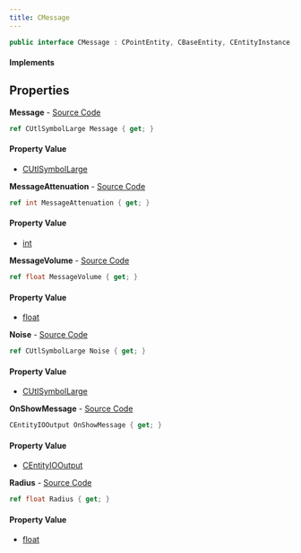 ```yaml
---
title: CMessage
---
```


```csharp
public interface CMessage : CPointEntity, CBaseEntity, CEntityInstance, ISchemaClass<CEntityInstance>, ISchemaClass<CBaseEntity>, ISchemaClass<CPointEntity>, ISchemaClass<CMessage>, ISchemaField, ISchemaClass, INativeHandle
```

#### Implements

## Properties

**Message** - [Source Code](https://github.com/swiftly-solution/swiftlys2/blob/master/managed/src/SwiftlyS2.Generated/Schemas/Interfaces/CMessage.cs#L16)

```csharp
ref CUtlSymbolLarge Message { get; }
```

#### Property Value

- [CUtlSymbolLarge](/docs/api/shared/natives/cutlsymbollarge)

**MessageAttenuation** - [Source Code](https://github.com/swiftly-solution/swiftlys2/blob/master/managed/src/SwiftlyS2.Generated/Schemas/Interfaces/CMessage.cs#L20)

```csharp
ref int MessageAttenuation { get; }
```

#### Property Value

- [int](https://learn.microsoft.com/dotnet/api/system.int32)

**MessageVolume** - [Source Code](https://github.com/swiftly-solution/swiftlys2/blob/master/managed/src/SwiftlyS2.Generated/Schemas/Interfaces/CMessage.cs#L18)

```csharp
ref float MessageVolume { get; }
```

#### Property Value

- [float](https://learn.microsoft.com/dotnet/api/system.single)

**Noise** - [Source Code](https://github.com/swiftly-solution/swiftlys2/blob/master/managed/src/SwiftlyS2.Generated/Schemas/Interfaces/CMessage.cs#L24)

```csharp
ref CUtlSymbolLarge Noise { get; }
```

#### Property Value

- [CUtlSymbolLarge](/docs/api/shared/natives/cutlsymbollarge)

**OnShowMessage** - [Source Code](https://github.com/swiftly-solution/swiftlys2/blob/master/managed/src/SwiftlyS2.Generated/Schemas/Interfaces/CMessage.cs#L26)

```csharp
CEntityIOOutput OnShowMessage { get; }
```

#### Property Value

- [CEntityIOOutput](/docs/api/shared/schemadefinitions/centityiooutput)

**Radius** - [Source Code](https://github.com/swiftly-solution/swiftlys2/blob/master/managed/src/SwiftlyS2.Generated/Schemas/Interfaces/CMessage.cs#L22)

```csharp
ref float Radius { get; }
```

#### Property Value

- [float](https://learn.microsoft.com/dotnet/api/system.single)

